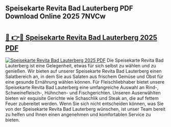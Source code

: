 ## Speisekarte Revita Bad Lauterberg PDF Download Online 2025 7NVCw

# <h2><a href="http://gcd7rui.nevu.top/?p=Speisekarte+Revita+Bad+Lauterberg">🔗 👉🔴 Speisekarte Revita Bad Lauterberg 2025 PDF</a></h2>

[![Speisekarte Revita Bad Lauterberg 2025 PDF](https://i.imgur.com/dBaPXMq.png)](http://gcd7rui.nevu.top/?p=Speisekarte+Revita+Bad+Lauterberg)
Die Speisekarte Revita Bad Lauterberg ist eine Gelegenheit, etwas für sich selbst zu wählen und zu genießen. Wir bieten auf unserer Speisekarte Revita Bad Lauterberg einen Salatbereich an, in dem Sie aus Salaten aus frischem Gemüse und Obst für eine gesunde Ernährung wählen können. Für Fleischliebhaber bietet unsere Speisekarte Revita Bad Lauterberg eine umfangreiche Auswahl an Rind-, Schweinefleisch-, Hühnchen- und Fischgerichten. Unseren Auserwählten bieten wir exquisite Gerichte wie Schaschlik und Steak an, die auf fettem Feuer zubereitet werden. Wenn Sie sich nicht entscheiden können, was Sie von der Speisekarte Revita Bad Lauterberg wünschen, ist unser Team bereit zu helfen und Ihnen einen angenehmen und komfortablen Service zu bieten.
